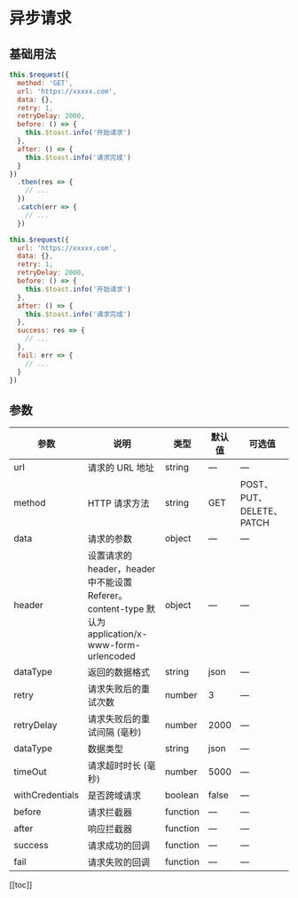 # 异步请求

## 基础用法

```js
this.$request({
  method: 'GET',
  url: 'https://xxxxx.com',
  data: {},
  retry: 1,
  retryDelay: 2000,
  before: () => {
    this.$toast.info('开始请求')
  },
  after: () => {
    this.$toast.info('请求完成')
  }
})
  .then(res => {
    // ...
  })
  .catch(err => {
    // ...
  })
```

```js
this.$request({
  url: 'https://xxxxx.com',
  data: {},
  retry: 1,
  retryDelay: 2000,
  before: () => {
    this.$toast.info('开始请求')
  },
  after: () => {
    this.$toast.info('请求完成')
  },
  success: res => {
    // ...
  },
  fail: err => {
    // ...
  }
})
```

## 参数

| 参数            | 说明                                                                                                | 类型     | 默认值 | 可选值                   |
| --------------- | --------------------------------------------------------------------------------------------------- | -------- | ------ | ------------------------ |
| url             | 请求的 URL 地址                                                                                     | string   | —      | —                        |
| method          | HTTP 请求方法                                                                                       | string   | GET    | POST、PUT、DELETE、PATCH |
| data            | 请求的参数                                                                                          | object   | —      | —                        |
| header          | 设置请求的 header，header 中不能设置 Referer。content-type 默认为 application/x-www-form-urlencoded | object   | —      | —                        |
| dataType        | 返回的数据格式                                                                                      | string   | json   | —                        |
| retry           | 请求失败后的重试次数                                                                                | number   | 3      | —                        |
| retryDelay      | 请求失败后的重试间隔 (毫秒)                                                                         | number   | 2000   | —                        |
| dataType        | 数据类型                                                                                            | string   | json   | —                        |
| timeOut         | 请求超时时长 (毫秒)                                                                                 | number   | 5000   | —                        |
| withCredentials | 是否跨域请求                                                                                        | boolean  | false  | —                        |
| before          | 请求拦截器                                                                                          | function | —      | —                        |
| after           | 响应拦截器                                                                                          | function | —      | —                        |
| success         | 请求成功的回调                                                                                      | function | —      | —                        |
| fail            | 请求失败的回调                                                                                      | function | —      | —                        |

[[toc]]
